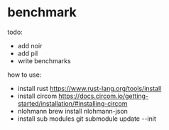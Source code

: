 # benchmark
todo:
- add noir 
- add pil
- write benchmarks


how to use:
- install rust 
    https://www.rust-lang.org/tools/install
- install circom
    https://docs.circom.io/getting-started/installation/#installing-circom
- nlohmann
    brew install nlohmann-json
- install sub modules
    git submodule update --init